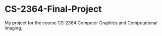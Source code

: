 # CS-2364-Final-Project
My project for the course CS-2364 Computer Graphics and Computational Imaging.

